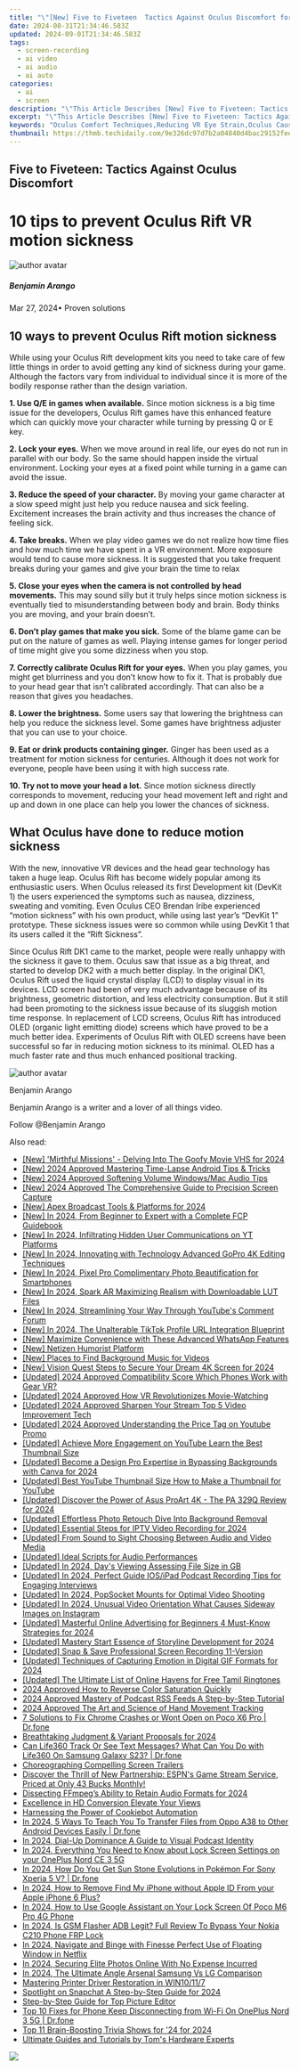```yaml
---
title: "\"[New] Five to Fiveteen  Tactics Against Oculus Discomfort for 2024\""
date: 2024-08-31T21:34:46.583Z
updated: 2024-09-01T21:34:46.583Z
tags: 
  - screen-recording
  - ai video
  - ai audio
  - ai auto
categories: 
  - ai
  - screen
description: "\"This Article Describes [New] Five to Fiveteen: Tactics Against Oculus Discomfort for 2024\""
excerpt: "\"This Article Describes [New] Five to Fiveteen: Tactics Against Oculus Discomfort for 2024\""
keywords: "Oculus Comfort Techniques,Reducing VR Eye Strain,Oculus Cause Relief Strategies,Avoiding VR Discomfort Issues,Minimizing Oculus Fatigue Effects,Tactics for Healthy VR Viewing,Preventing Oculus Discomfort in VR"
thumbnail: https://thmb.techidaily.com/9e326dc97d7b2a04840d4bac29152fee0a09ec2e5c8519728e8db299bf3f1234.jpg
---
```


## Five to Fiveteen: Tactics Against Oculus Discomfort

# 10 tips to prevent Oculus Rift VR motion sickness

![author avatar](https://images.wondershare.com/filmora/article-images/benjamin-arango-author.jpg)

##### Benjamin Arango

 Mar 27, 2024• Proven solutions

## 10 ways to prevent Oculus Rift motion sickness

 While using your Oculus Rift development kits you need to take care of few little things in order to avoid getting any kind of sickness during your game. Although the factors vary from individual to individual since it is more of the bodily response rather than the design variation.

**1\. Use Q/E in games when available.** Since motion sickness is a big time issue for the developers, Oculus Rift games have this enhanced feature which can quickly move your character while turning by pressing Q or E key.

**2\. Lock your eyes.** When we move around in real life, our eyes do not run in parallel with our body. So the same should happen inside the virtual environment. Locking your eyes at a fixed point while turning in a game can avoid the issue.

**3\. Reduce the speed of your character.** By moving your game character at a slow speed might just help you reduce nausea and sick feeling. Excitement increases the brain activity and thus increases the chance of feeling sick.

**4\. Take breaks.** When we play video games we do not realize how time flies and how much time we have spent in a VR environment. More exposure would tend to cause more sickness. It is suggested that you take frequent breaks during your games and give your brain the time to relax

**5\. Close your eyes when the camera is not controlled by head movements.** This may sound silly but it truly helps since motion sickness is eventually tied to misunderstanding between body and brain. Body thinks you are moving, and your brain doesn’t.

**6\. Don’t play games that make you sick.** Some of the blame game can be put on the nature of games as well. Playing intense games for longer period of time might give you some dizziness when you stop.

**7\. Correctly calibrate Oculus Rift for your eyes.** When you play games, you might get blurriness and you don’t know how to fix it. That is probably due to your head gear that isn’t calibrated accordingly. That can also be a reason that gives you headaches.

**8\. Lower the brightness.** Some users say that lowering the brightness can help you reduce the sickness level. Some games have brightness adjuster that you can use to your choice.

**9\. Eat or drink products containing ginger.** Ginger has been used as a treatment for motion sickness for centuries. Although it does not work for everyone, people have been using it with high success rate.

**10\. Try not to move your head a lot.** Since motion sickness directly corresponds to movement, reducing your head movement left and right and up and down in one place can help you lower the chances of sickness.

## What Oculus have done to reduce motion sickness

 With the new, innovative VR devices and the head gear technology has taken a huge leap. Oculus Rift has become widely popular among its enthusiastic users. When Oculus released its first Development kit (DevKit 1) the users experienced the symptoms such as nausea, dizziness, sweating and vomiting. Even Oculus CEO Brendan Iribe experienced “motion sickness” with his own product, while using last year’s “DevKit 1” prototype. These sickness issues were so common while using DevKit 1 that its users called it the “Rift Sickness”.

 Since Oculus Rift DK1 came to the market, people were really unhappy with the sickness it gave to them. Oculus saw that issue as a big threat, and started to develop DK2 with a much better display. In the original DK1, Oculus Rift used the liquid crystal display (LCD) to display visual in its devices. LCD screen had been of very much advantage because of its brightness, geometric distortion, and less electricity consumption. But it still had been promoting to the sickness issue because of its sluggish motion time response. In replacement of LCD screens, Oculus Rift has introduced OLED (organic light emitting diode) screens which have proved to be a much better idea. Experiments of Oculus Rift with OLED screens have been successful so far in reducing motion sickness to its minimal. OLED has a much faster rate and thus much enhanced positional tracking.

![author avatar](https://images.wondershare.com/filmora/article-images/benjamin-arango-author.jpg)

Benjamin Arango

Benjamin Arango is a writer and a lover of all things video.

Follow @Benjamin Arango


<ins class="adsbygoogle"
     style="display:block"
     data-ad-format="autorelaxed"
     data-ad-client="ca-pub-7571918770474297"
     data-ad-slot="1223367746"></ins>



<ins class="adsbygoogle"
     style="display:block"
     data-ad-client="ca-pub-7571918770474297"
     data-ad-slot="8358498916"
     data-ad-format="auto"
     data-full-width-responsive="true"></ins>






<span class="atpl-alsoreadstyle">Also read:</span>
<div><ul>
<li><a href="https://fox-hovers.techidaily.com/new-mirthful-missions-delving-into-the-goofy-movie-vhs-for-2024/"><u>[New] 'Mirthful Missions' - Delving Into The Goofy Movie VHS for 2024</u></a></li>
<li><a href="https://fox-hovers.techidaily.com/new-2024-approved-mastering-time-lapse-android-tips-and-tricks/"><u>[New] 2024 Approved  Mastering Time-Lapse  Android Tips & Tricks</u></a></li>
<li><a href="https://fox-hovers.techidaily.com/new-2024-approved-softening-volume-windowsmac-audio-tips/"><u>[New] 2024 Approved  Softening Volume  Windows/Mac Audio Tips</u></a></li>
<li><a href="https://screen-activity-recording.techidaily.com/new-2024-approved-the-comprehensive-guide-to-precision-screen-capture/"><u>[New] 2024 Approved  The Comprehensive Guide to Precision Screen Capture</u></a></li>
<li><a href="https://fox-hovers.techidaily.com/new-apex-broadcast-tools-and-platforms-for-2024/"><u>[New] Apex Broadcast Tools & Platforms for 2024</u></a></li>
<li><a href="https://fox-hovers.techidaily.com/new-in-2024-from-beginner-to-expert-with-a-complete-fcp-guidebook/"><u>[New] In 2024, From Beginner to Expert with a Complete FCP Guidebook</u></a></li>
<li><a href="https://fox-hovers.techidaily.com/new-in-2024-infiltrating-hidden-user-communications-on-yt-platforms/"><u>[New] In 2024, Infiltrating Hidden User Communications on YT Platforms</u></a></li>
<li><a href="https://fox-hovers.techidaily.com/new-in-2024-innovating-with-technology-advanced-gopro-4k-editing-techniques/"><u>[New] In 2024, Innovating with Technology  Advanced GoPro 4K Editing Techniques</u></a></li>
<li><a href="https://fox-hovers.techidaily.com/new-in-2024-pixel-pro-complimentary-photo-beautification-for-smartphones/"><u>[New] In 2024, Pixel Pro  Complimentary Photo Beautification for Smartphones</u></a></li>
<li><a href="https://fox-hovers.techidaily.com/new-in-2024-spark-ar-maximizing-realism-with-downloadable-lut-files/"><u>[New] In 2024, Spark AR  Maximizing Realism with Downloadable LUT Files</u></a></li>
<li><a href="https://fox-hovers.techidaily.com/new-in-2024-streamlining-your-way-through-youtubes-comment-forum/"><u>[New] In 2024, Streamlining Your Way Through YouTube's Comment Forum</u></a></li>
<li><a href="https://fox-hovers.techidaily.com/new-in-2024-the-unalterable-tiktok-profile-url-integration-blueprint/"><u>[New] In 2024, The Unalterable TikTok Profile URL Integration Blueprint</u></a></li>
<li><a href="https://fox-hovers.techidaily.com/new-maximize-convenience-with-these-advanced-whatsapp-features/"><u>[New] Maximize Convenience with These Advanced WhatsApp Features</u></a></li>
<li><a href="https://fox-hovers.techidaily.com/new-netizen-humorist-platform/"><u>[New] Netizen Humorist Platform</u></a></li>
<li><a href="https://fox-hovers.techidaily.com/new-places-to-find-background-music-for-videos/"><u>[New] Places to Find Background Music for Videos</u></a></li>
<li><a href="https://article-tips.techidaily.com/new-vision-quest-steps-to-secure-your-dream-4k-screen-for-2024/"><u>[New] Vision Quest  Steps to Secure Your Dream 4K Screen for 2024</u></a></li>
<li><a href="https://fox-hovers.techidaily.com/updated-2024-approved-compatibility-score-which-phones-work-with-gear-vr/"><u>[Updated] 2024 Approved  Compatibility Score  Which Phones Work with Gear VR?</u></a></li>
<li><a href="https://fox-hovers.techidaily.com/updated-2024-approved-how-vr-revolutionizes-movie-watching/"><u>[Updated] 2024 Approved  How VR Revolutionizes Movie-Watching</u></a></li>
<li><a href="https://fox-hovers.techidaily.com/updated-2024-approved-sharpen-your-stream-top-5-video-improvement-tech/"><u>[Updated] 2024 Approved  Sharpen Your Stream  Top 5 Video Improvement Tech</u></a></li>
<li><a href="https://fox-hovers.techidaily.com/updated-2024-approved-understanding-the-price-tag-on-youtube-promo/"><u>[Updated] 2024 Approved  Understanding the Price Tag on Youtube Promo</u></a></li>
<li><a href="https://youtube-videos.techidaily.com/updated-achieve-more-engagement-on-youtube-learn-the-best-thumbnail-size/"><u>[Updated] Achieve More Engagement on YouTube  Learn the Best Thumbnail Size</u></a></li>
<li><a href="https://fox-hovers.techidaily.com/updated-become-a-design-pro-expertise-in-bypassing-backgrounds-with-canva-for-2024/"><u>[Updated] Become a Design Pro  Expertise in Bypassing Backgrounds with Canva for 2024</u></a></li>
<li><a href="https://facebook-record-videos.techidaily.com/updated-best-youtube-thumbnail-size-how-to-make-a-thumbnail-for-youtube/"><u>[Updated] Best YouTube Thumbnail Size  How to Make a Thumbnail for YouTube</u></a></li>
<li><a href="https://fox-hovers.techidaily.com/updated-discover-the-power-of-asus-proart-4k-the-pa-329q-review-for-2024/"><u>[Updated] Discover the Power of Asus ProArt 4K - The PA 329Q Review for 2024</u></a></li>
<li><a href="https://fox-hovers.techidaily.com/updated-effortless-photo-retouch-dive-into-background-removal/"><u>[Updated] Effortless Photo Retouch  Dive Into Background Removal</u></a></li>
<li><a href="https://video-screen-grab.techidaily.com/updated-essential-steps-for-iptv-video-recording-for-2024/"><u>[Updated] Essential Steps for IPTV Video Recording for 2024</u></a></li>
<li><a href="https://fox-hovers.techidaily.com/updated-from-sound-to-sight-choosing-between-audio-and-video-media/"><u>[Updated] From Sound to Sight  Choosing Between Audio and Video Media</u></a></li>
<li><a href="https://fox-hovers.techidaily.com/updated-ideal-scripts-for-audio-performances/"><u>[Updated] Ideal Scripts for Audio Performances</u></a></li>
<li><a href="https://fox-hovers.techidaily.com/updated-in-2024-days-viewing-assessing-file-size-in-gb/"><u>[Updated] In 2024, Day's Viewing  Assessing File Size in GB</u></a></li>
<li><a href="https://fox-hovers.techidaily.com/updated-in-2024-perfect-guide-iosipad-podcast-recording-tips-for-engaging-interviews/"><u>[Updated] In 2024, Perfect Guide  IOS/iPad Podcast Recording Tips for Engaging Interviews</u></a></li>
<li><a href="https://fox-hovers.techidaily.com/updated-in-2024-popsocket-mounts-for-optimal-video-shooting/"><u>[Updated] In 2024, PopSocket Mounts for Optimal Video Shooting</u></a></li>
<li><a href="https://vp-tips.techidaily.com/updated-in-2024-unusual-video-orientation-what-causes-sideway-images-on-instagram/"><u>[Updated] In 2024, Unusual Video Orientation  What Causes Sideway Images on Instagram</u></a></li>
<li><a href="https://fox-hovers.techidaily.com/updated-masterful-online-advertising-for-beginners-4-must-know-strategies-for-2024/"><u>[Updated] Masterful Online Advertising for Beginners  4 Must-Know Strategies for 2024</u></a></li>
<li><a href="https://fox-hovers.techidaily.com/updated-mastery-start-essence-of-storyline-development-for-2024/"><u>[Updated] Mastery Start  Essence of Storyline Development for 2024</u></a></li>
<li><a href="https://screen-activity-recording.techidaily.com/updated-snap-and-save-professional-screen-recording-11-version/"><u>[Updated] Snap & Save  Professional Screen Recording 11-Version</u></a></li>
<li><a href="https://fox-hovers.techidaily.com/updated-techniques-of-capturing-emotion-in-digital-gif-formats-for-2024/"><u>[Updated] Techniques of Capturing Emotion in Digital GIF Formats for 2024</u></a></li>
<li><a href="https://fox-hovers.techidaily.com/updated-the-ultimate-list-of-online-havens-for-free-tamil-ringtones/"><u>[Updated] The Ultimate List of Online Havens for Free Tamil Ringtones</u></a></li>
<li><a href="https://vp-tips.techidaily.com/2024-approved-how-to-reverse-color-saturation-quickly/"><u>2024 Approved  How to Reverse Color Saturation Quickly</u></a></li>
<li><a href="https://extra-skills.techidaily.com/2024-approved-mastery-of-podcast-rss-feeds-a-step-by-step-tutorial/"><u>2024 Approved  Mastery of Podcast RSS Feeds  A Step-by-Step Tutorial</u></a></li>
<li><a href="https://some-approaches.techidaily.com/2024-approved-the-art-and-science-of-hand-movement-tracking/"><u>2024 Approved  The Art and Science of Hand Movement Tracking</u></a></li>
<li><a href="https://howto.techidaily.com/7-solutions-to-fix-chrome-crashes-or-wont-open-on-poco-x6-pro-drfone-by-drfone-fix-android-problems-fix-android-problems/"><u>7 Solutions to Fix Chrome Crashes or Wont Open on Poco X6 Pro | Dr.fone</u></a></li>
<li><a href="https://extra-hints.techidaily.com/breathtaking-judgment-and-variant-proposals-for-2024/"><u>Breathtaking Judgment & Variant Proposals for 2024</u></a></li>
<li><a href="https://fake-location.techidaily.com/can-life360-track-or-see-text-messages-what-can-you-do-with-life360-on-samsung-galaxy-s23-drfone-by-drfone-virtual-android/"><u>Can Life360 Track Or See Text Messages? What Can You Do with Life360 On Samsung Galaxy S23? | Dr.fone</u></a></li>
<li><a href="https://fox-hovers.techidaily.com/choreographing-compelling-screen-trailers/"><u>Choreographing Compelling Screen Trailers</u></a></li>
<li><a href="https://buynow-help.techidaily.com/discover-the-thrill-of-new-partnership-espns-game-stream-service-priced-at-only-43-bucks-monthly/"><u>Discover the Thrill of New Partnership: ESPN's Game Stream Service, Priced at Only 43 Bucks Monthly!</u></a></li>
<li><a href="https://fox-hovers.techidaily.com/dissecting-ffmpegs-ability-to-retain-audio-formats-for-2024/"><u>Dissecting FFmpeg’s Ability to Retain Audio Formats for 2024</u></a></li>
<li><a href="https://fox-hovers.techidaily.com/excellence-in-hd-conversion-elevate-your-views/"><u>Excellence in HD Conversion  Elevate Your Views</u></a></li>
<li><a href="https://data-safeguard.techidaily.com/harnessing-the-power-of-cookiebot-automation/"><u>Harnessing the Power of Cookiebot Automation</u></a></li>
<li><a href="https://android-transfer.techidaily.com/in-2024-5-ways-to-teach-you-to-transfer-files-from-oppo-a38-to-other-android-devices-easily-drfone-by-drfone-transfer-from-android-transfer-from-android/"><u>In 2024, 5 Ways To Teach You To Transfer Files from Oppo A38 to Other Android Devices Easily | Dr.fone</u></a></li>
<li><a href="https://fox-hovers.techidaily.com/in-2024-dial-up-dominance-a-guide-to-visual-podcast-identity/"><u>In 2024, Dial-Up Dominance  A Guide to Visual Podcast Identity</u></a></li>
<li><a href="https://easy-unlock-android.techidaily.com/in-2024-everything-you-need-to-know-about-lock-screen-settings-on-your-oneplus-nord-ce-3-5g-by-drfone-android/"><u>In 2024, Everything You Need to Know about Lock Screen Settings on your OnePlus Nord CE 3 5G</u></a></li>
<li><a href="https://android-pokemon-go.techidaily.com/in-2024-how-do-you-get-sun-stone-evolutions-in-pokemon-for-sony-xperia-5-v-drfone-by-drfone-virtual-android/"><u>In 2024, How Do You Get Sun Stone Evolutions in Pokémon For Sony Xperia 5 V? | Dr.fone</u></a></li>
<li><a href="https://activate-lock.techidaily.com/in-2024-how-to-remove-find-my-iphone-without-apple-id-from-your-apple-iphone-6-plus-by-drfone-ios/"><u>In 2024, How to Remove Find My iPhone without Apple ID From your Apple iPhone 6 Plus?</u></a></li>
<li><a href="https://easy-unlock-android.techidaily.com/in-2024-how-to-use-google-assistant-on-your-lock-screen-of-poco-m6-pro-4g-phone-by-drfone-android/"><u>In 2024, How to Use Google Assistant on Your Lock Screen Of Poco M6 Pro 4G Phone</u></a></li>
<li><a href="https://android-frp.techidaily.com/in-2024-is-gsm-flasher-adb-legit-full-review-to-bypass-your-nokia-c210-phone-frp-lock-by-drfone-android/"><u>In 2024, Is GSM Flasher ADB Legit? Full Review To Bypass Your Nokia C210 Phone FRP Lock</u></a></li>
<li><a href="https://fox-hovers.techidaily.com/in-2024-navigate-and-binge-with-finesse-perfect-use-of-floating-window-in-netflix/"><u>In 2024, Navigate and Binge with Finesse  Perfect Use of Floating Window in Netflix</u></a></li>
<li><a href="https://fox-hovers.techidaily.com/in-2024-securing-elite-photos-online-with-no-expense-incurred/"><u>In 2024, Securing Elite Photos Online With No Expense Incurred</u></a></li>
<li><a href="https://fox-hovers.techidaily.com/in-2024-the-ultimate-angle-arsenal-samsung-vs-lg-comparison/"><u>In 2024, The Ultimate Angle Arsenal  Samsung Vs LG Comparison</u></a></li>
<li><a href="https://driver-install.techidaily.com/mastering-printer-driver-restoration-in-win10117/"><u>Mastering Printer Driver Restoration in WIN10/11/7</u></a></li>
<li><a href="https://extra-skills.techidaily.com/spotlight-on-snapchat-a-step-by-step-guide-for-2024/"><u>Spotlight on Snapchat  A Step-by-Step Guide for 2024</u></a></li>
<li><a href="https://fox-hovers.techidaily.com/step-by-step-guide-for-top-picture-editor/"><u>Step-by-Step Guide for Top Picture Editor</u></a></li>
<li><a href="https://howto.techidaily.com/top-10-fixes-for-phone-keep-disconnecting-from-wi-fi-on-oneplus-nord-3-5g-drfone-by-drfone-fix-android-problems-fix-android-problems/"><u>Top 10 Fixes for Phone Keep Disconnecting from Wi-Fi On OnePlus Nord 3 5G | Dr.fone</u></a></li>
<li><a href="https://fox-hovers.techidaily.com/top-11-brain-boosting-trivia-shows-for-24-for-2024/"><u>Top 11 Brain-Boosting Trivia Shows for '24 for 2024</u></a></li>
<li><a href="https://hardware-help.techidaily.com/ultimate-guides-and-tutorials-by-toms-hardware-experts/"><u>Ultimate Guides and Tutorials by Tom's Hardware Experts</u></a></li>
</ul></div>

<!-- affiliate ads begin -->
<a href="https://secure.2checkout.com/order/checkout.php?PRODS=4729320&QTY=1&AFFILIATE=108875&CART=1"><img src="https://secure.avangate.com/images/merchant/f7f07e7dab09533bc71247a5b29a7373/products/2_iDeviceMessageBox.png" border="0"></a>
<!-- affiliate ads end -->